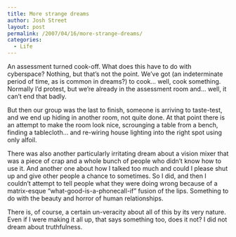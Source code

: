 ```yaml
---
title: More strange dreams
author: Josh Street
layout: post
permalink: /2007/04/16/more-strange-dreams/
categories:
  - Life
---
```

An assessment turned cook-off. What does this have to do with cyberspace? Nothing, but that&#8217;s not the point. We&#8217;ve got (an indeterminate period of time, as is common in dreams?) to cook&#8230; well, cook something. Normally I&#8217;d protest, but we&#8217;re already in the assessment room and&#8230; well, it can&#8217;t end that badly.

But then our group was the last to finish, someone is arriving to taste-test, and we end up hiding in another room, not quite done. At that point there is an attempt to make the room look nice, scrounging a table from a bench, finding a tablecloth&#8230; and re-wiring house lighting into the right spot using only alfoil.

There was also another particularly irritating dream about a vision mixer that was a piece of crap and a whole bunch of people who didn&#8217;t know how to use it. And another one about how I talked too much and could I please shut up and give other people a chance to sometimes. So I did, and then I couldn&#8217;t attempt to tell people what they were doing wrong because of a matrix-esque &#8220;what-good-is-a-phonecall-if&#8221; fusion of the lips. Something to do with the beauty and horror of human relationships.

There is, of course, a certain un-veracity about all of this by its very nature. Even if I were making it all up, that says something too, does it not? I did not dream about truthfulness.